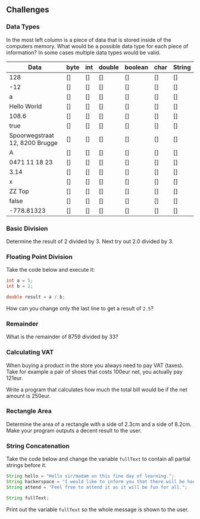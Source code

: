 ## Challenges

### Data Types

In the most left column is a piece of data that is stored inside of the computers memory. What would be a possible data type for each piece of information? In some cases multiple data types would be valid.

| Data | byte | int | double | boolean | char | String |
| --- | --- | --- | --- | --- | --- | --- |
| 128 | [] | [] | [] | [] | [] | [] |
| -12 | [] | [] | [] | [] | [] | [] |
| a | [] | [] | [] | [] | [] | [] |
| Hello World | [] | [] | [] | [] | [] | [] |
| 108.6 | [] | [] | [] | [] | [] | [] |
| true | [] | [] | [] | [] | [] | [] |
| Spoorwegstraat 12, 8200 Brugge | [] | [] | [] | [] | [] | [] |
| A | [] | [] | [] | [] | [] | [] |
| 0471 11 18 23 | [] | [] | [] | [] | [] | [] |
| 3.14 | [] | [] | [] | [] | [] | [] |
| x | [] | [] | [] | [] | [] | [] |
| ZZ Top | [] | [] | [] | [] | [] | [] |
| false | [] | [] | [] | [] | [] | [] |
| -778.81323 | [] | [] | [] | [] | [] | [] |

### Basic Division

Determine the result of 2 divided by 3. Next try out 2.0 divided by 3.

### Floating Point Division

Take the code below and execute it:

```java
int a = 5;
int b = 2;

double result = a / b;
```

How can you change only the last line to get a result of `2.5`?

### Remainder

What is the remainder of 8759 divided by 33?

### Calculating VAT

When buying a product in the store you always need to pay VAT (taxes). Take for example a pair of shoes that costs 100eur net, you actually pay 121eur.

Write a program that calculates how much the total bill would be if the net amount is 250eur.

### Rectangle Area

Determine the area of a rectangle with a side of 2.3cm and a side of 8.2cm. Make your program outputs a decent result to the user.

### String Concatenation

Take the code below and change the variable `fullText` to contain all partial strings before it.

```java
String hello = "Hello sir/madam on this fine day of learning.";
String hackerspace = "I would like to inform you that there will be hackerspace on tuesdays and thursdays.";
String attend = "Feel free to attend it as it will be fun for all.";

String fullText;
```

Print out the variable `fullText` so the whole message is shown to the user.